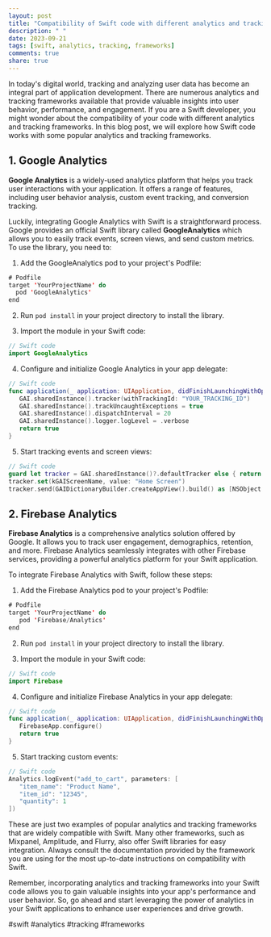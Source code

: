 ```yaml
---
layout: post
title: "Compatibility of Swift code with different analytics and tracking frameworks"
description: " "
date: 2023-09-21
tags: [swift, analytics, tracking, frameworks]
comments: true
share: true
---
```


In today's digital world, tracking and analyzing user data has become an integral part of application development. There are numerous analytics and tracking frameworks available that provide valuable insights into user behavior, performance, and engagement. If you are a Swift developer, you might wonder about the compatibility of your code with different analytics and tracking frameworks. In this blog post, we will explore how Swift code works with some popular analytics and tracking frameworks.

## 1. Google Analytics

**Google Analytics** is a widely-used analytics platform that helps you track user interactions with your application. It offers a range of features, including user behavior analysis, custom event tracking, and conversion tracking. 

Luckily, integrating Google Analytics with Swift is a straightforward process. Google provides an official Swift library called **GoogleAnalytics** which allows you to easily track events, screen views, and send custom metrics. To use the library, you need to:

1. Add the GoogleAnalytics pod to your project's Podfile:

```swift
# Podfile
target 'YourProjectName' do
  pod 'GoogleAnalytics'
end
```

2. Run `pod install` in your project directory to install the library.

3. Import the module in your Swift code:

```swift
// Swift code
import GoogleAnalytics
```

4. Configure and initialize Google Analytics in your app delegate:

```swift
// Swift code
func application(_ application: UIApplication, didFinishLaunchingWithOptions launchOptions: [UIApplication.LaunchOptionsKey: Any]?) -> Bool {
   GAI.sharedInstance().tracker(withTrackingId: "YOUR_TRACKING_ID")
   GAI.sharedInstance().trackUncaughtExceptions = true
   GAI.sharedInstance().dispatchInterval = 20
   GAI.sharedInstance().logger.logLevel = .verbose
   return true
}
```

5. Start tracking events and screen views:

```swift
// Swift code
guard let tracker = GAI.sharedInstance()?.defaultTracker else { return }
tracker.set(kGAIScreenName, value: "Home Screen")
tracker.send(GAIDictionaryBuilder.createAppView().build() as [NSObject : AnyObject])
```

## 2. Firebase Analytics

**Firebase Analytics** is a comprehensive analytics solution offered by Google. It allows you to track user engagement, demographics, retention, and more. Firebase Analytics seamlessly integrates with other Firebase services, providing a powerful analytics platform for your Swift application.

To integrate Firebase Analytics with Swift, follow these steps:

1. Add the Firebase Analytics pod to your project's Podfile:

```swift
# Podfile
target 'YourProjectName' do
   pod 'Firebase/Analytics'
end
```

2. Run `pod install` in your project directory to install the library.

3. Import the module in your Swift code:

```swift
// Swift code
import Firebase
```

4. Configure and initialize Firebase Analytics in your app delegate:

```swift
// Swift code
func application(_ application: UIApplication, didFinishLaunchingWithOptions launchOptions: [UIApplication.LaunchOptionsKey: Any]?) -> Bool {
   FirebaseApp.configure()
   return true
}
```

5. Start tracking custom events:

```swift
// Swift code
Analytics.logEvent("add_to_cart", parameters: [
   "item_name": "Product Name",
   "item_id": "12345",
   "quantity": 1
])
```

These are just two examples of popular analytics and tracking frameworks that are widely compatible with Swift. Many other frameworks, such as Mixpanel, Amplitude, and Flurry, also offer Swift libraries for easy integration. Always consult the documentation provided by the framework you are using for the most up-to-date instructions on compatibility with Swift.

Remember, incorporating analytics and tracking frameworks into your Swift code allows you to gain valuable insights into your app's performance and user behavior. So, go ahead and start leveraging the power of analytics in your Swift applications to enhance user experiences and drive growth.

#swift #analytics #tracking #frameworks